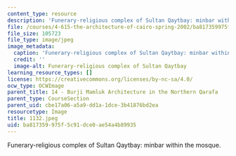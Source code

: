 ```yaml
---
content_type: resource
description: 'Funerary-religious complex of Sultan Qaytbay: minbar within the mosque.'
file: /courses/4-615-the-architecture-of-cairo-spring-2002/ba817359975f5c91dce0ae54a4b89935_1132.jpeg
file_size: 105723
file_type: image/jpeg
image_metadata:
  caption: 'Funerary-religious complex of Sultan Qaytbay: minbar within the mosque.'
  credit: ''
  image-alt: Funerary-religious complex of Sultan Qaytbay
learning_resource_types: []
license: https://creativecommons.org/licenses/by-nc-sa/4.0/
ocw_type: OCWImage
parent_title: 14 - Burji Mamluk Architecture in the Northern Qarafa
parent_type: CourseSection
parent_uid: cbe17a06-a5a9-dd1a-1dce-3b41876bd2ea
resourcetype: Image
title: 1132.jpeg
uid: ba817359-975f-5c91-dce0-ae54a4b89935
---
```

Funerary-religious complex of Sultan Qaytbay: minbar within the mosque.